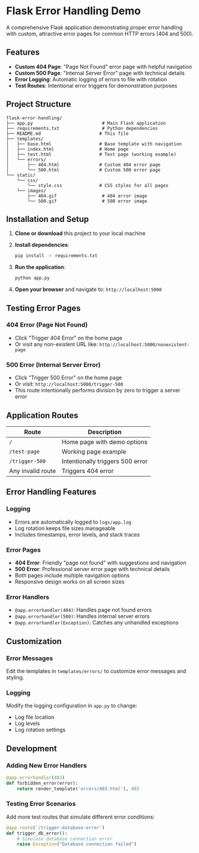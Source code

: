 # Flask Error Handling Demo

A comprehensive Flask application demonstrating proper error handling with custom, attractive error pages for common HTTP errors (404 and 500).

## Features

- **Custom 404 Page**: "Page Not Found" error page with helpful navigation
- **Custom 500 Page**: "Internal Server Error" page with technical details
- **Error Logging**: Automatic logging of errors to file with rotation
- **Test Routes**: Intentional error triggers for demonstration purposes

## Project Structure

```
flask-error-handling/
├── app.py                          # Main Flask application
├── requirements.txt                # Python dependencies
├── README.md                      # This file
├── templates/
│   ├── base.html                  # Base template with navigation
│   ├── index.html                 # Home page
│   ├── test.html                  # Test page (working example)
│   └── errors/
│       ├── 404.html               # Custom 404 error page
│       └── 500.html               # Custom 500 error page
└── static/
    └── css/
        └── style.css              # CSS styles for all pages
    └── images/
        ├── 404.gif                 # 404 error image
        └── 500.gif                 # 500 error image
```

## Installation and Setup

1. **Clone or download** this project to your local machine


3. **Install dependencies**:
   ```cmd
   pip install -r requirements.txt
   ```

4. **Run the application**:
   ```cmd
   python app.py
   ```

5. **Open your browser** and navigate to: `http://localhost:5000`

## Testing Error Pages

### 404 Error (Page Not Found)
- Click "Trigger 404 Error" on the home page
- Or visit any non-existent URL like: `http://localhost:5000/nonexistent-page`

### 500 Error (Internal Server Error)
- Click "Trigger 500 Error" on the home page
- Or visit: `http://localhost:5000/trigger-500`
- This route intentionally performs division by zero to trigger a server error

## Application Routes

| Route | Description |
|-------|-------------|
| `/` | Home page with demo options |
| `/test-page` | Working page example |
| `/trigger-500` | Intentionally triggers 500 error |
| Any invalid route | Triggers 404 error |

## Error Handling Features

### Logging
- Errors are automatically logged to `logs/app.log`
- Log rotation keeps file sizes manageable
- Includes timestamps, error levels, and stack traces

### Error Pages
- **404 Error**: Friendly "page not found" with suggestions and navigation
- **500 Error**: Professional server error page with technical details
- Both pages include multiple navigation options
- Responsive design works on all screen sizes

### Error Handlers
- `@app.errorhandler(404)`: Handles page not found errors
- `@app.errorhandler(500)`: Handles internal server errors  
- `@app.errorhandler(Exception)`: Catches any unhandled exceptions

## Customization

### Error Messages
Edit the templates in `templates/errors/` to customize error messages and styling.

### Logging
Modify the logging configuration in `app.py` to change:
- Log file location
- Log levels
- Log rotation settings

## Development

### Adding New Error Handlers
```python
@app.errorhandler(403)
def forbidden_error(error):
    return render_template('errors/403.html'), 403
```

### Testing Error Scenarios
Add more test routes that simulate different error conditions:
```python
@app.route('/trigger-database-error')
def trigger_db_error():
    # Simulate database connection error
    raise Exception("Database connection failed")
```
